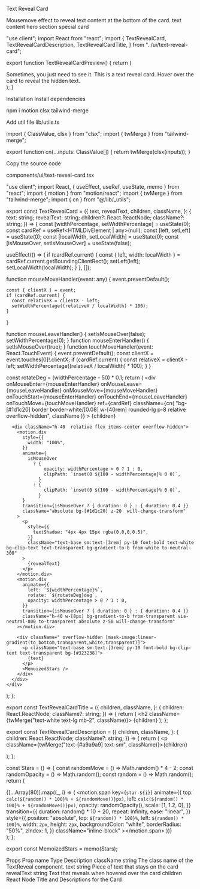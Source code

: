 Text Reveal Card

Mousemove effect to reveal text content at the bottom of the card.
text
content
hero
section
special
card

"use client";
import React from "react";
import {
  TextRevealCard,
  TextRevealCardDescription,
  TextRevealCardTitle,
} from "../ui/text-reveal-card";
 
export function TextRevealCardPreview() {
  return (
    <div className="flex items-center justify-center bg-[#0E0E10] h-[40rem] rounded-2xl w-full">
      <TextRevealCard
        text="You know the business"
        revealText="I know the chemistry "
      >
        <TextRevealCardTitle>
          Sometimes, you just need to see it.
        </TextRevealCardTitle>
        <TextRevealCardDescription>
          This is a text reveal card. Hover over the card to reveal the hidden
          text.
        </TextRevealCardDescription>
      </TextRevealCard>
    </div>
  );
}

Installation
Install dependencies

npm i motion clsx tailwind-merge

Add util file
lib/utils.ts

import { ClassValue, clsx } from "clsx";
import { twMerge } from "tailwind-merge";
 
export function cn(...inputs: ClassValue[]) {
  return twMerge(clsx(inputs));
}

Copy the source code

components/ui/text-reveal-card.tsx

"use client";
import React, { useEffect, useRef, useState, memo } from "react";
import { motion } from "motion/react";
import { twMerge } from "tailwind-merge";
import { cn } from "@/lib/_utils";

 
export const TextRevealCard = ({
  text,
  revealText,
  children,
  className,
}: {
  text: string;
  revealText: string;
  children?: React.ReactNode;
  className?: string;
}) => {
  const [widthPercentage, setWidthPercentage] = useState(0);
  const cardRef = useRef<HTMLDivElement | any>(null);
  const [left, setLeft] = useState(0);
  const [localWidth, setLocalWidth] = useState(0);
  const [isMouseOver, setIsMouseOver] = useState(false);
 
  useEffect(() => {
    if (cardRef.current) {
      const { left, width: localWidth } =
        cardRef.current.getBoundingClientRect();
      setLeft(left);
      setLocalWidth(localWidth);
    }
  }, []);
 
  function mouseMoveHandler(event: any) {
    event.preventDefault();
 
    const { clientX } = event;
    if (cardRef.current) {
      const relativeX = clientX - left;
      setWidthPercentage((relativeX / localWidth) * 100);
    }
  }
 
  function mouseLeaveHandler() {
    setIsMouseOver(false);
    setWidthPercentage(0);
  }
  function mouseEnterHandler() {
    setIsMouseOver(true);
  }
  function touchMoveHandler(event: React.TouchEvent<HTMLDivElement>) {
    event.preventDefault();
    const clientX = event.touches[0]!.clientX;
    if (cardRef.current) {
      const relativeX = clientX - left;
      setWidthPercentage((relativeX / localWidth) * 100);
    }
  }
 
  const rotateDeg = (widthPercentage - 50) * 0.1;
  return (
    <div
      onMouseEnter={mouseEnterHandler}
      onMouseLeave={mouseLeaveHandler}
      onMouseMove={mouseMoveHandler}
      onTouchStart={mouseEnterHandler}
      onTouchEnd={mouseLeaveHandler}
      onTouchMove={touchMoveHandler}
      ref={cardRef}
      className={cn(
        "bg-[#1d1c20] border border-white/[0.08] w-[40rem] rounded-lg p-8 relative overflow-hidden",
        className
      )}
    >
      {children}
 
      <div className="h-40  relative flex items-center overflow-hidden">
        <motion.div
          style={{
            width: "100%",
          }}
          animate={
            isMouseOver
              ? {
                  opacity: widthPercentage > 0 ? 1 : 0,
                  clipPath: `inset(0 ${100 - widthPercentage}% 0 0)`,
                }
              : {
                  clipPath: `inset(0 ${100 - widthPercentage}% 0 0)`,
                }
          }
          transition={isMouseOver ? { duration: 0 } : { duration: 0.4 }}
          className="absolute bg-[#1d1c20] z-20  will-change-transform"
        >
          <p
            style={{
              textShadow: "4px 4px 15px rgba(0,0,0,0.5)",
            }}
            className="text-base sm:text-[3rem] py-10 font-bold text-white bg-clip-text text-transparent bg-gradient-to-b from-white to-neutral-300"
          >
            {revealText}
          </p>
        </motion.div>
        <motion.div
          animate={{
            left: `${widthPercentage}%`,
            rotate: `${rotateDeg}deg`,
            opacity: widthPercentage > 0 ? 1 : 0,
          }}
          transition={isMouseOver ? { duration: 0 } : { duration: 0.4 }}
          className="h-40 w-[8px] bg-gradient-to-b from-transparent via-neutral-800 to-transparent absolute z-50 will-change-transform"
        ></motion.div>
 
        <div className=" overflow-hidden [mask-image:linear-gradient(to_bottom,transparent,white,transparent)]">
          <p className="text-base sm:text-[3rem] py-10 font-bold bg-clip-text text-transparent bg-[#323238]">
            {text}
          </p>
          <MemoizedStars />
        </div>
      </div>
    </div>
  );
};
 
export const TextRevealCardTitle = ({
  children,
  className,
}: {
  children: React.ReactNode;
  className?: string;
}) => {
  return (
    <h2 className={twMerge("text-white text-lg mb-2", className)}>
      {children}
    </h2>
  );
};
 
export const TextRevealCardDescription = ({
  children,
  className,
}: {
  children: React.ReactNode;
  className?: string;
}) => {
  return (
    <p className={twMerge("text-[#a9a9a9] text-sm", className)}>{children}</p>
  );
};
 
const Stars = () => {
  const randomMove = () => Math.random() * 4 - 2;
  const randomOpacity = () => Math.random();
  const random = () => Math.random();
  return (
    <div className="absolute inset-0">
      {[...Array(80)].map((_, i) => (
        <motion.span
          key={`star-${i}`}
          animate={{
            top: `calc(${random() * 100}% + ${randomMove()}px)`,
            left: `calc(${random() * 100}% + ${randomMove()}px)`,
            opacity: randomOpacity(),
            scale: [1, 1.2, 0],
          }}
          transition={{
            duration: random() * 10 + 20,
            repeat: Infinity,
            ease: "linear",
          }}
          style={{
            position: "absolute",
            top: `${random() * 100}%`,
            left: `${random() * 100}%`,
            width: `2px`,
            height: `2px`,
            backgroundColor: "white",
            borderRadius: "50%",
            zIndex: 1,
          }}
          className="inline-block"
        ></motion.span>
      ))}
    </div>
  );
};
 
export const MemoizedStars = memo(Stars);

Props
Prop name	Type	Description
className	string	The class name of the TextReveal component.
text	string	Piece of text that stays on the card
revealText	string	Text that reveals when hovered over the card
children	React Node	Title and Descriptions for the Card